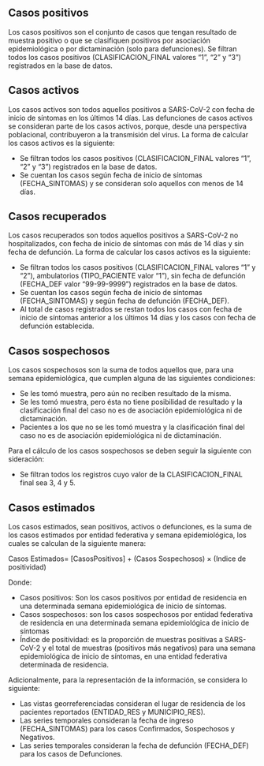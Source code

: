 ## Casos positivos
Los casos positivos son el conjunto de casos que tengan resultado de muestra positivo o que se clasifiquen positivos por asociación epidemiológica o por dictaminación (solo para defunciones). Se filtran todos los casos positivos (CLASIFICACION_FINAL valores “1”, “2” y “3”) registrados en la base de datos.

## Casos activos
Los casos activos son todos aquellos positivos a SARS-CoV-2 con fecha de inicio de síntomas en los últimos 14 días. Las defunciones de casos activos se consideran parte de los casos activos, porque, desde una perspectiva poblacional, contribuyeron a la transmisión del virus. La forma de calcular los casos activos es la siguiente:

- Se filtran todos los casos positivos (CLASIFICACION_FINAL valores “1”, “2” y “3”) registrados en la base de datos.
- Se cuentan los casos según fecha de inicio de síntomas (FECHA_SINTOMAS) y se consideran solo aquellos con menos de 14 días.

## Casos recuperados
Los casos recuperados son todos aquellos positivos a SARS-CoV-2 no hospitalizados, con fecha de inicio de síntomas con más de 14 días y sin fecha de defunción. La forma de calcular los casos activos es la siguiente:

- Se filtran todos los casos positivos (CLASIFICACION_FINAL valores “1” y “2”), ambulatorios (TIPO_PACIENTE valor “1”), sin fecha de defunción (FECHA_DEF valor “99-99-9999”) registrados en la base de datos.
- Se cuentan los casos según fecha de inicio de síntomas (FECHA_SINTOMAS) y según fecha de defunción (FECHA_DEF).
- Al total de casos registrados se restan todos los casos con fecha de inicio de síntomas anterior a los últimos 14 días y los casos con fecha de defunción establecida.

## Casos sospechosos
Los casos sospechosos son la suma de todos aquellos que, para una semana epidemiológica, que cumplen alguna de las siguientes condiciones:

- Se les tomó muestra, pero aún no reciben resultado de la misma.
- Se les tomó muestra, pero ésta no tiene posibilidad de resultado y la clasificación final del caso no es de asociación epidemiológica ni de dictaminación.
- Pacientes a los que no se les tomó muestra y la clasificación final del caso no es de asociación epidemiológica ni de dictaminación.

Para el cálculo de los casos sospechosos se deben seguir la siguiente con sideración:

- Se filtran todos los registros cuyo valor de la CLASIFICACION_FINAL final sea 3, 4 y 5.

## Casos estimados
Los casos estimados, sean positivos, activos o defunciones, es la suma de los casos estimados por entidad federativa y semana epidemiológica, los cuales se calculan de la siguiente manera:

Casos Estimados= [CasosPositivos] + (Casos Sospechosos) × (Indice de positividad)

Donde:

- Casos positivos: Son los casos positivos por entidad de residencia en una determinada semana epidemiológica de inicio de síntomas.
- Casos sospechosos: son los casos sospechosos por entidad federativa de residencia en una determinada semana epidemiológica de inicio de síntomas
- Índice de positividad: es la proporción de muestras positivas a SARS-CoV-2 y el total de muestras (positivos más negativos) para una semana epidemiológica de inicio de síntomas, en una entidad federativa determinada de residencia.

Adicionalmente, para la representación de la información, se considera lo siguiente:

- Las vistas georreferenciadas consideran el lugar de residencia de los pacientes reportados (ENTIDAD_RES y MUNICIPIO_RES).
- Las series temporales consideran la fecha de ingreso (FECHA_SINTOMAS) para los casos Confirmados, Sospechosos y Negativos.
- Las series temporales consideran la fecha de defunción (FECHA_DEF) para los casos de Defunciones.
